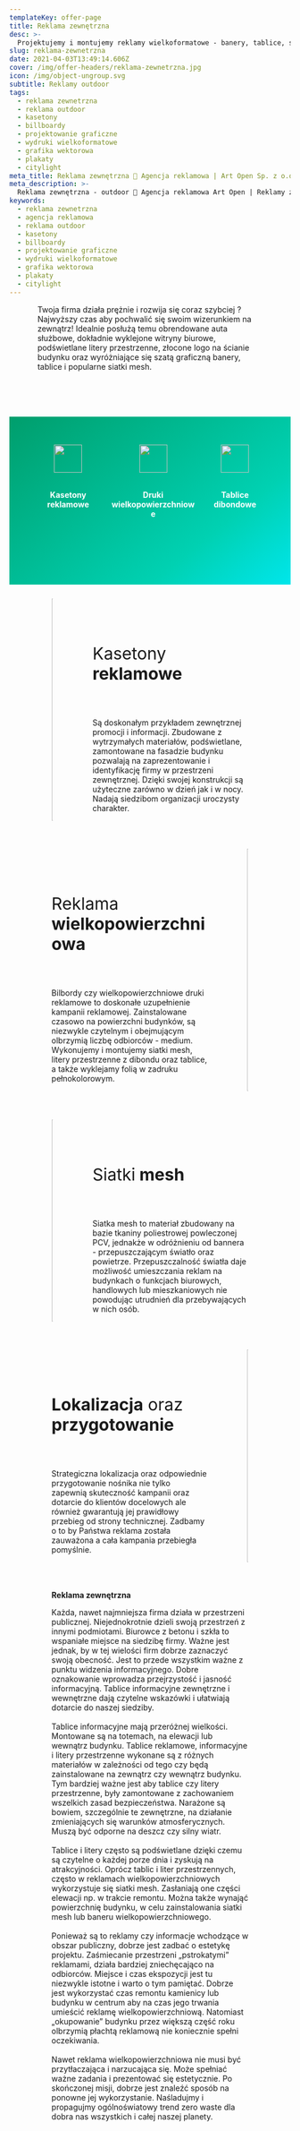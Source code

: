 ```yaml
---
templateKey: offer-page
title: Reklama zewnętrzna
desc: >-
  Projektujemy i montujemy reklamy wielkoformatowe - banery, tablice, siatki mesh, billboardy reklamowe i inne. Zadbamy o odpowiednią lokalizację oraz przygotowanie.
slug: reklama-zewnetrzna
date: 2021-04-03T13:49:14.606Z
cover: /img/offer-headers/reklama-zewnetrzna.jpg
icon: /img/object-ungroup.svg
subtitle: Reklamy outdoor
tags:
  - reklama zewnetrzna
  - reklama outdoor
  - kasetony
  - billboardy
  - projektowanie graficzne
  - wydruki wielkoformatowe
  - grafika wektorowa
  - plakaty
  - citylight
meta_title: Reklama zewnętrzna 🌱 Agencja reklamowa | Art Open Sp. z o.o.
meta_description: >-
  Reklama zewnętrzna - outdoor 🌳 Agencja reklamowa Art Open | Reklamy zewnętrzne, plakaty, billboardy, reklamy wielkoformatowe, kasetony, druki wielkopowierzchniowe, podświetlane z obudową, projektujemy i montujemy reklamy outdoor. Nie zwlekaj poznaj pełną ofertę!
keywords:
  - reklama zewnetrzna
  - agencja reklamowa
  - reklama outdoor
  - kasetony
  - billboardy
  - projektowanie graficzne
  - wydruki wielkoformatowe
  - grafika wektorowa
  - plakaty
  - citylight
---
```

<div style="margin-left:10%;margin-right:10%">
<p>Twoja firma działa prężnie i rozwija się coraz szybciej ? Najwyższy czas aby pochwalić się swoim wizerunkiem na zewnątrz! Idealnie posłużą temu obrendowane auta służbowe, dokładnie wyklejone witryny biurowe, podświetlane litery przestrzenne, złocone logo na ścianie budynku oraz wyróżniające się szatą graficzną banery, tablice i popularne siatki mesh.</p>
<br>

</div>

<div style="margin-top:50px;min-height:200px;text-align:center;background-image: linear-gradient(141deg, rgb(0, 158, 108) 0%, rgb(0, 209, 178) 71%, rgb(0, 230, 235) 100%);padding:50px;color:white" class="columns">

<div class="column">
<img src="/img/offer-icons/kasetony-reklamowe.svg" width="50px" />
<br><br>
<p><b>Kasetony reklamowe</b></p>
</div>

<div class="column">
<img src="/img/offer-icons/druki-wielkopowierzchniowe.svg" width="50px" />
<br><br>
<p><b>Druki wielkopowierzchniowe</b></p>
</div>

<div class="column">
<img src="/img/offer-icons/tablice-dibondowe.svg" width="50px" />
<br><br>
<p><b>Tablice dibondowe</b></p>
</div>

</div>

<div class="columns" style="margin-left:10%;margin-right:10%;padding:5%">
<div class="column" style="padding:0px">
<img class="oimg" width="100%" src="https://artopen.pl/images/2020/04/08/kaseton-fryzjer.jpg" />
</div>
<div class="column" style="margin-top:50px;padding-left:50px">
<p style="font-size:30px">Kasetony<b> reklamowe</b></p>
<br>
<p>
Są doskonałym przykładem zewnętrznej promocji i informacji. Zbudowane z wytrzymałych materiałów, podświetlane, zamontowane na fasadzie budynku pozwalają na zaprezentowanie i identyfikację firmy w przestrzeni zewnętrznej. Dzięki swojej konstrukcji są użyteczne zarówno w dzień jak i w nocy. Nadają siedzibom organizacji uroczysty charakter.
</p>
</div>
</div>

<div class="columns" style="margin-left:10%;margin-right:10%;padding:5%">
<div class="column" style="margin-top:50px;padding-right:50px">
<p style="font-size:30px">Reklama <b>wielkopowierzchniowa</b></p>
<br>
<p>
Bilbordy czy wielkopowierzchniowe druki reklamowe to doskonałe uzupełnienie kampanii reklamowej. Zainstalowane czasowo na powierzchni budynków, są niezwykle czytelnym i obejmującym olbrzymią liczbę odbiorców - medium. Wykonujemy i montujemy siatki mesh, litery przestrzenne z dibondu oraz tablice, a także wyklejamy folią w zadruku pełnokolorowym.</p>
</div>
<div class="column" style="padding:0px">
<img class="oimg" width="100%" src="https://artopen.pl/images/2020/04/07/citylight_delaval.jpg" />
</div>
</div>

<div class="columns" style="margin-left:10%;margin-right:10%;padding:5%">
<div class="column" style="padding:0px">
<img class="oimg" width="100%" src="https://artopen.netlify.app/img/siatki-mesh.jpg" />
</div>
<div class="column" style="margin-top:50px;padding-left:50px">
<p style="font-size:30px">Siatki<b> mesh</b></p>
<br>
<p>
Siatka mesh to materiał zbudowany na bazie tkaniny poliestrowej powleczonej PCV, jednakże w odróżnieniu od bannera - przepuszczającym światło oraz powietrze. Przepuszczalność światła daje możliwość umieszczania reklam na budynkach o funkcjach biurowych, handlowych lub mieszkaniowych nie powodując utrudnień dla przebywających w nich osób.
</p>
</div>
</div>

<div class="columns" style="margin-left:10%;margin-right:10%;padding:5%">
<div class="column" style="margin-top:50px;padding-right:50px">
<p style="font-size:30px"><b>Lokalizacja</b> oraz <b>przygotowanie</b></p>
<br>
<p>
Strategiczna lokalizacja oraz odpowiednie przygotowanie nośnika nie tylko zapewnią skuteczność kampanii oraz dotarcie do klientów docelowych ale również gwarantują jej prawidłowy przebieg od strony technicznej. Zadbamy o to by Państwa reklama została zauważona a cała kampania przebiegła pomyślnie.</p>
</div>
<div class="column" style="padding:0px">
<img class="oimg" width="100%" src="https://artopen.netlify.app/img/flagi.jpg" />
</div>
</div>


<div style="margin-left:10%;margin-right:10%;padding:5%">
<b>Reklama zewnętrzna</b>
<p>
Każda, nawet najmniejsza firma działa w przestrzeni publicznej. Niejednokrotnie dzieli swoją przestrzeń z innymi podmiotami. Biurowce z betonu i szkła to wspaniałe miejsce na siedzibę firmy.
Ważne jest jednak, by w tej wielości firm dobrze zaznaczyć swoją obecność. Jest to przede wszystkim ważne z punktu widzenia informacyjnego. Dobre oznakowanie wprowadza przejrzystość i jasność informacyjną. Tablice informacyjne zewnętrzne i wewnętrzne dają czytelne wskazówki i ułatwiają dotarcie do naszej siedziby.
<br><br>
Tablice informacyjne mają przeróżnej wielkości. Montowane są na totemach, na elewacji lub wewnątrz budynku. Tablice reklamowe, informacyjne i litery przestrzenne wykonane są z różnych materiałów w zależności od tego czy będą zainstalowane na zewnątrz czy wewnątrz budynku. Tym bardziej ważne jest aby tablice czy litery przestrzenne, były zamontowane z zachowaniem wszelkich zasad bezpieczeństwa. Narażone są bowiem, szczególnie te zewnętrzne, na działanie zmieniających się warunków atmosferycznych. Muszą być odporne na deszcz czy silny wiatr.
<br><br>
Tablice i litery często są podświetlane dzięki czemu są czytelne o każdej porze dnia i zyskują na atrakcyjności. Oprócz tablic i liter przestrzennych, często w reklamach wielkopowierzchniowych wykorzystuje się siatki mesh. Zasłaniają one części elewacji np. w trakcie remontu. Można także wynająć powierzchnię budynku, w celu zainstalowania siatki mesh lub baneru wielkopowierzchniowego.
<br><br>
Ponieważ są to reklamy czy informacje wchodzące w obszar publiczny, dobrze jest zadbać o estetykę projektu. Zaśmiecanie przestrzeni „pstrokatymi” reklamami, działa bardziej zniechęcająco na odbiorców. Miejsce i czas ekspozycji jest tu niezwykle istotne i warto o tym pamiętać. Dobrze jest wykorzystać czas remontu kamienicy lub budynku w centrum aby na czas jego trwania umieścić reklamę wielkopowierzchniową. Natomiast „okupowanie” budynku przez większą część roku olbrzymią płachtą reklamową nie koniecznie spełni oczekiwania.
<br><br>
Nawet reklama wielkopowierzchniowa nie musi być przytłaczająca i narzucająca się. Może spełniać ważne zadania i prezentować się estetycznie. Po skończonej misji, dobrze jest znaleźć sposób na ponowne jej wykorzystanie. Naśladujmy i propagujmy ogólnoświatowy trend zero waste dla dobra nas wszystkich i całej naszej planety.
</p>
</div>
